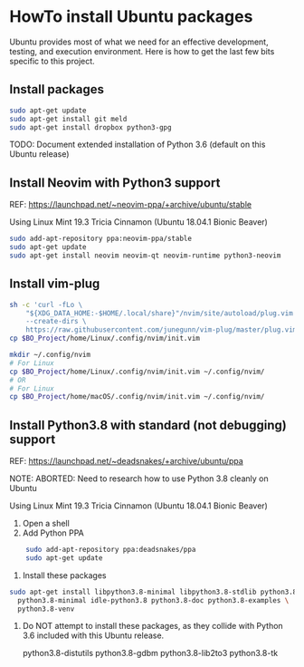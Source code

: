 # HowTo install Ubuntu packages
Ubuntu provides most of what we need for an effective development, testing, and
execution environment.
Here is how to get the last few bits specific to this project.

## Install packages
~~~bash
sudo apt-get update
sudo apt-get install git meld
sudo apt-get install dropbox python3-gpg
~~~

TODO: Document extended installation of Python 3.6 (default on this Ubuntu release)

## Install Neovim with Python3 support
REF: https://launchpad.net/~neovim-ppa/+archive/ubuntu/stable

Using Linux Mint 19.3 Tricia Cinnamon (Ubuntu 18.04.1 Bionic Beaver)

~~~bash
sudo add-apt-repository ppa:neovim-ppa/stable
sudo apt-get update
sudo apt-get install neovim neovim-qt neovim-runtime python3-neovim
~~~

## Install vim-plug
~~~bash
sh -c 'curl -fLo \
    "${XDG_DATA_HOME:-$HOME/.local/share}"/nvim/site/autoload/plug.vim \
    --create-dirs \
    https://raw.githubusercontent.com/junegunn/vim-plug/master/plug.vim'
cp $BO_Project/home/Linux/.config/nvim/init.vim 
~~~

~~~bash
mkdir ~/.config/nvim
# For Linux
cp $BO_Project/home/Linux/.config/nvim/init.vim ~/.config/nvim/
# OR
# For Linux
cp $BO_Project/home/macOS/.config/nvim/init.vim ~/.config/nvim/
~~~

## Install Python3.8 with standard (not debugging) support
REF: https://launchpad.net/~deadsnakes/+archive/ubuntu/ppa

NOTE: ABORTED:  Need to research how to use Python 3.8 cleanly on Ubuntu

Using Linux Mint 19.3 Tricia Cinnamon (Ubuntu 18.04.1 Bionic Beaver)

1. Open a shell
1. Add Python PPA

~~~bash
    sudo add-apt-repository ppa:deadsnakes/ppa
    sudo apt-get update
~~~

1. Install these packages

~~~bash
sudo apt-get install libpython3.8-minimal libpython3.8-stdlib python3.8 \
  python3.8-minimal idle-python3.8 python3.8-doc python3.8-examples \
  python3.8-venv
~~~

1. Do NOT attempt to install these packages, as they collide with Python 3.6
   included with this Ubuntu release.

    python3.8-distutils
    python3.8-gdbm
    python3.8-lib2to3
    python3.8-tk

[activate]: ./HowTo-activate_this_project.md "HowTo activate this project"
[application]: ./HowTo-execute_application.md "HowTo execute application"
[AWS CLI]: ./HowTo-setup-AWS_CLI.md "HowTo setup AWS CLI"
[clone]: ./HowTo-setup-source_control.md "HowTo setup source control"
[deploy]: ./HowTo-deploy-server.md "HowTo deploy server"
[initiation]: ./project_initiation.md "How Rob initiated the project repository"
[install]: ./HowTo-install-packages.md "HowTo install Ubuntu packages"
[license]: ../LICENSE.md "License"
[ReadMe]: ../README.md "ReadMe"
[test]: ./HowTo-test.md "HowTo test"
[venv]: ./HowTo-setup-Python_virtual_environment.md "HowTo setup Python virtual environment"
[workstation]: ./HowTo-setup-workstation.md "HowTo setup workstation"

